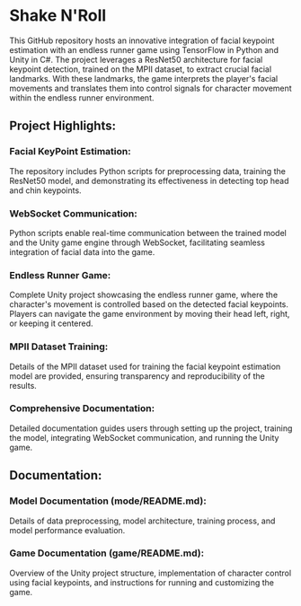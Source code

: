 # Shake N'Roll

This GitHub repository hosts an innovative integration of facial keypoint estimation with an endless runner game using TensorFlow in Python and Unity in C#. The project leverages a ResNet50 architecture for facial keypoint detection, trained on the MPII dataset, to extract crucial facial landmarks. With these landmarks, the game interprets the player's facial movements and translates them into control signals for character movement within the endless runner environment.




## Project Highlights:

### Facial KeyPoint Estimation: 
  The repository includes Python scripts for preprocessing data, training the ResNet50 model, and demonstrating its effectiveness in detecting top head and chin keypoints.
### WebSocket Communication: 
  Python scripts enable real-time communication between the trained model and the Unity game engine through WebSocket, facilitating seamless integration of facial data into the game.
### Endless Runner Game: 
  Complete Unity project showcasing the endless runner game, where the character's movement is controlled based on the detected facial keypoints. Players can navigate the game environment by moving their head left, right, or keeping it centered.
### MPII Dataset Training: 
  Details of the MPII dataset used for training the facial keypoint estimation model are provided, ensuring transparency and reproducibility of the results.
### Comprehensive Documentation: 
  Detailed documentation guides users through setting up the project, training the model, integrating WebSocket communication, and running the Unity game.




## Documentation:

### Model Documentation (mode/README.md): 
  Details of data preprocessing, model architecture, training process, and model performance evaluation.
### Game Documentation (game/README.md): 
  Overview of the Unity project structure, implementation of character control using facial keypoints, and instructions for running and customizing the game.
